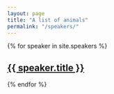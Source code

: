 ```yaml
---
layout: page
title: "A list of animals"
permalink: "/speakers/"
---
```


{% for speaker in site.speakers %}
  <div class="speaker">
    <h2><a href="{{ speaker.url }}">{{ speaker.title }}</a></h2>
  </div>
{% endfor %}
